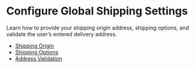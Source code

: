 <a id="configuration-guide-commerce-configuration-shipping"></a>

<a id="user-guide-shipping-configuration"></a>

# Configure Global Shipping Settings

Learn how to provide your shipping origin address, shipping options, and validate the user’s entered delivery address.

* [Shipping Origin](shipping-origin.md#sys-conf-commerce-shipping-shipping-origin)
* [Shipping Options](shipping-options.md#sys-conf-commerce-shipping-shipping-options)
* [Address Validation](address-validation.md#sys-conf-commerce-shipping-address-validation)
